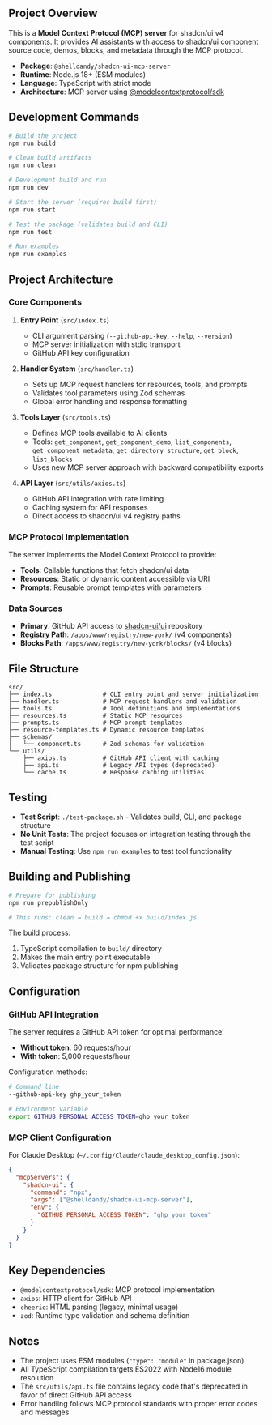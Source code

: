 ## Project Overview

This is a **Model Context Protocol (MCP) server** for shadcn/ui v4 components. It provides AI assistants with access to shadcn/ui component source code, demos, blocks, and metadata through the MCP protocol.

- **Package**: `@shelldandy/shadcn-ui-mcp-server`
- **Runtime**: Node.js 18+ (ESM modules)
- **Language**: TypeScript with strict mode
- **Architecture**: MCP server using [@modelcontextprotocol/sdk](https://github.com/modelcontextprotocol/typescript-sdk)

## Development Commands

```bash
# Build the project
npm run build

# Clean build artifacts
npm run clean

# Development build and run
npm run dev

# Start the server (requires build first)
npm run start

# Test the package (validates build and CLI)
npm run test

# Run examples
npm run examples
```

## Project Architecture

### Core Components

1. **Entry Point** (`src/index.ts`)

   - CLI argument parsing (`--github-api-key`, `--help`, `--version`)
   - MCP server initialization with stdio transport
   - GitHub API key configuration

2. **Handler System** (`src/handler.ts`)

   - Sets up MCP request handlers for resources, tools, and prompts
   - Validates tool parameters using Zod schemas
   - Global error handling and response formatting

3. **Tools Layer** (`src/tools.ts`)

   - Defines MCP tools available to AI clients
   - Tools: `get_component`, `get_component_demo`, `list_components`, `get_component_metadata`, `get_directory_structure`, `get_block`, `list_blocks`
   - Uses new MCP server approach with backward compatibility exports

4. **API Layer** (`src/utils/axios.ts`)
   - GitHub API integration with rate limiting
   - Caching system for API responses
   - Direct access to shadcn/ui v4 registry paths

### MCP Protocol Implementation

The server implements the Model Context Protocol to provide:

- **Tools**: Callable functions that fetch shadcn/ui data
- **Resources**: Static or dynamic content accessible via URI
- **Prompts**: Reusable prompt templates with parameters

### Data Sources

- **Primary**: GitHub API access to [shadcn-ui/ui](https://github.com/shadcn-ui/ui) repository
- **Registry Path**: `/apps/www/registry/new-york/` (v4 components)
- **Blocks Path**: `/apps/www/registry/new-york/blocks/` (v4 blocks)

## File Structure

```
src/
├── index.ts              # CLI entry point and server initialization
├── handler.ts            # MCP request handlers and validation
├── tools.ts              # Tool definitions and implementations
├── resources.ts          # Static MCP resources
├── prompts.ts            # MCP prompt templates
├── resource-templates.ts # Dynamic resource templates
├── schemas/
│   └── component.ts      # Zod schemas for validation
└── utils/
    ├── axios.ts          # GitHub API client with caching
    ├── api.ts            # Legacy API types (deprecated)
    └── cache.ts          # Response caching utilities
```

## Testing

- **Test Script**: `./test-package.sh` - Validates build, CLI, and package structure
- **No Unit Tests**: The project focuses on integration testing through the test script
- **Manual Testing**: Use `npm run examples` to test tool functionality

## Building and Publishing

```bash
# Prepare for publishing
npm run prepublishOnly

# This runs: clean → build → chmod +x build/index.js
```

The build process:

1. TypeScript compilation to `build/` directory
2. Makes the main entry point executable
3. Validates package structure for npm publishing

## Configuration

### GitHub API Integration

The server requires a GitHub API token for optimal performance:

- **Without token**: 60 requests/hour
- **With token**: 5,000 requests/hour

Configuration methods:

```bash
# Command line
--github-api-key ghp_your_token

# Environment variable
export GITHUB_PERSONAL_ACCESS_TOKEN=ghp_your_token
```

### MCP Client Configuration

For Claude Desktop (`~/.config/Claude/claude_desktop_config.json`):

```json
{
  "mcpServers": {
    "shadcn-ui": {
      "command": "npx",
      "args": ["@shelldandy/shadcn-ui-mcp-server"],
      "env": {
        "GITHUB_PERSONAL_ACCESS_TOKEN": "ghp_your_token"
      }
    }
  }
}
```

## Key Dependencies

- `@modelcontextprotocol/sdk`: MCP protocol implementation
- `axios`: HTTP client for GitHub API
- `cheerio`: HTML parsing (legacy, minimal usage)
- `zod`: Runtime type validation and schema definition

## Notes

- The project uses ESM modules (`"type": "module"` in package.json)
- All TypeScript compilation targets ES2022 with Node16 module resolution
- The `src/utils/api.ts` file contains legacy code that's deprecated in favor of direct GitHub API access
- Error handling follows MCP protocol standards with proper error codes and messages
